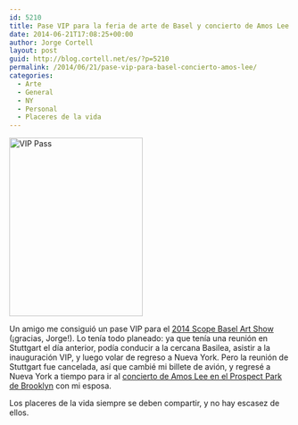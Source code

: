 ```yaml
---
id: 5210
title: Pase VIP para la feria de arte de Basel y concierto de Amos Lee en Brooklyn
date: 2014-06-21T17:08:25+00:00
author: Jorge Cortell
layout: post
guid: http://blog.cortell.net/es/?p=5210
permalink: /2014/06/21/pase-vip-para-basel-concierto-amos-lee/
categories:
  - Arte
  - General
  - NY
  - Personal
  - Placeres de la vida
---
```

<img class="aligncenter" src="https://farm4.staticflickr.com/3881/14450930606_93a9e95f98_n.jpg" alt="VIP Pass" width="239" height="320" />

Un amigo me consiguió un pase VIP para el <a href="http://scope-art.com/shows/basel-2014/about/" title="http://scope-art.com/shows/basel-2014/about/" target="_blank">2014 Scope Basel Art Show</a> (¡gracias, Jorge!). Lo tenía todo planeado: ya que tenía una reunión en Stuttgart el día anterior, podía conducir a la cercana Basilea, asistir a la inauguración VIP, y luego volar de regreso a Nueva York. Pero la reunión de Stuttgart fue cancelada, así que cambié mi billete de avión, y regresé a Nueva York a tiempo para ir al <a href="http://bricartsmedia.org/events/amos-lee-lake-street-dive" title="http://bricartsmedia.org/events/amos-lee-lake-street-dive" target="_blank">concierto de Amos Lee en el Prospect Park de Brooklyn</a> con mi esposa. 

Los placeres de la vida siempre se deben compartir, y no hay escasez de ellos.